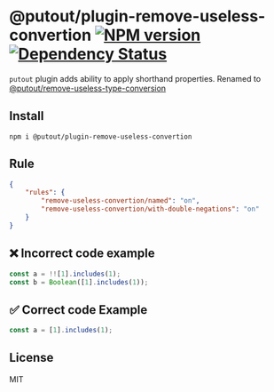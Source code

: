 # @putout/plugin-remove-useless-convertion [![NPM version][NPMIMGURL]][NPMURL] [![Dependency Status][DependencyStatusIMGURL]][DependencyStatusURL]

[NPMIMGURL]: https://img.shields.io/npm/v/@putout/plugin-remove-useless-convertion.svg?style=flat&longCache=true
[NPMURL]: https://npmjs.org/package/@putout/plugin-remove-useless-convertion"npm"
[DependencyStatusURL]: https://david-dm.org/coderaiser/putout?path=packages/plugin-remove-useless-convertion
[DependencyStatusIMGURL]: https://david-dm.org/coderaiser/putout.svg?path=packages/plugin-remove-useless-convertion

`putout` plugin adds ability to apply shorthand properties. Renamed to [@putout/remove-useless-type-conversion](https://www.npmjs.com/package/@putout/plugin-remove-useless-type-conversion)

## Install

```
npm i @putout/plugin-remove-useless-convertion
```

## Rule

```json
{
    "rules": {
        "remove-useless-convertion/named": "on",
        "remove-useless-convertion/with-double-negations": "on"
    }
}
```

## ❌ Incorrect code example

```js
const a = !![1].includes(1);
const b = Boolean([1].includes(1));
```

## ✅ Correct code Example

```js
const a = [1].includes(1);
```

## License

MIT
